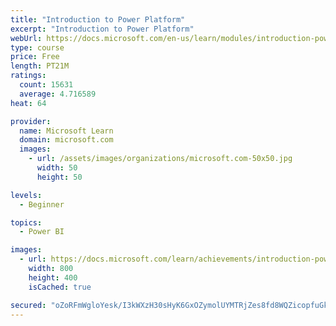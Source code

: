 ```yaml
---
title: "Introduction to Power Platform"
excerpt: "Introduction to Power Platform"
webUrl: https://docs.microsoft.com/en-us/learn/modules/introduction-power-platform/
type: course
price: Free
length: PT21M
ratings:
  count: 15631
  average: 4.716589
heat: 64

provider:
  name: Microsoft Learn
  domain: microsoft.com
  images:
    - url: /assets/images/organizations/microsoft.com-50x50.jpg
      width: 50
      height: 50

levels:
  - Beginner

topics:
  - Power BI

images:
  - url: https://docs.microsoft.com/learn/achievements/introduction-power-platform-social.png
    width: 800
    height: 400
    isCached: true

secured: "oZoRFmWgloYesk/I3kWXzH30sHyK6GxOZymolUYMTRjZes8fd8WQZicopfuGkwBYWetquc5YynZ5AXl5tCU0jeaunmyxeTkv4HvzO0VqSSHbr9VQnc4kk3YF/nXqkTVubH8/VMZu34PfCndQ2xTDTwZZMBfZAgG27WHqvZwYzgSuDX6MFCq/7mP8AdMr50s/voTSyHt1K40/Q57RrLgrpSow/NR2l3YMpmoANghkL4YMO/kCc5i/0sH2m6BZTtmEA/qzqmSMo3utEBL4vqidGAB/eYi18efaJHO24FgCeBV/h1zttDRHLMLTkVNtA9G6BM/JySxGZ1Hdp8vCTtQwa+zdtLsLJdjqnn6pXjGjUjux+HZYvJPJ6kBueCKWrC5hllq+bq3oV1XX6GdSYviVvxiTb4C0W5z1mfE0V+/g84ETKIxlF9RixpT/5ZnE3uPh;DiMPOzDFB4No6Vm0YGCLHg=="
---
```



